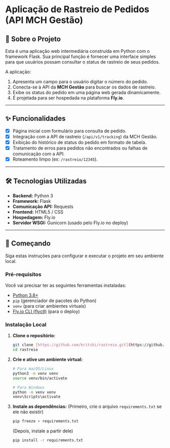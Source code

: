 # Aplicação de Rastreio de Pedidos (API MCH Gestão)

## 📖 Sobre o Projeto

Esta é uma aplicação web intermediária construída em Python com o framework Flask. Sua principal função é fornecer uma interface simples para que usuários possam consultar o status de rastreio de seus pedidos.

A aplicação:
1.  Apresenta um campo para o usuário digitar o número do pedido.
2.  Conecta-se à API da **MCH Gestão** para buscar os dados de rastreio.
3.  Exibe os status do pedido em uma página web gerada dinamicamente.
4.  É projetada para ser hospedada na plataforma **Fly.io**.

---

## ✨ Funcionalidades

-   [x] Página inicial com formulário para consulta de pedido.
-   [x] Integração com a API de rastreio (`/api/v1/tracking`) da MCH Gestão.
-   [x] Exibição do histórico de status do pedido em formato de tabela.
-   [x] Tratamento de erros para pedidos não encontrados ou falhas de comunicação com a API.
-   [x] Roteamento limpo (ex: `/rastreio/12345`).

---

## 🛠️ Tecnologias Utilizadas

-   **Backend:** Python 3
-   **Framework:** Flask
-   **Comunicação API:** Requests
-   **Frontend:** HTML5 / CSS
-   **Hospedagem:** Fly.io
-   **Servidor WSGI:** Gunicorn (usado pelo Fly.io no deploy)

---

## 🚀 Começando

Siga estas instruções para configurar e executar o projeto em seu ambiente local.

### Pré-requisitos

Você vai precisar ter as seguintes ferramentas instaladas:
-   [Python 3.8+](https://www.python.org/downloads/)
-   `pip` (gerenciador de pacotes do Python)
-   `venv` (para criar ambientes virtuais)
-   [Fly.io CLI (flyctl)](https://fly.io/docs/hands-on/install-flyctl/) (para o deploy)

### Instalação Local

1.  **Clone o repositório:**
    ```bash
    git clone [https://github.com/kritski/rastreio.git](https://github.com/kritski/rastreio.git)
    cd rastreio
    ```

2.  **Crie e ative um ambiente virtual:**
    ```bash
    # Para macOS/Linux
    python3 -m venv venv
    source venv/bin/activate

    # Para Windows
    python -m venv venv
    venv\Scripts\activate
    ```

3.  **Instale as dependências:**
    (Primeiro, crie o arquivo `requirements.txt` se ele não existir)
    ```bash
    pip freeze > requirements.txt
    ```
    (Depois, instale a partir dele)
    ```bash
    pip install -r requirements.txt
    ```

###

